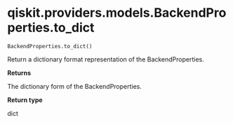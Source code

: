 # qiskit.providers.models.BackendProperties.to\_dict

`BackendProperties.to_dict()`

Return a dictionary format representation of the BackendProperties.

**Returns**

The dictionary form of the BackendProperties.

**Return type**

dict
